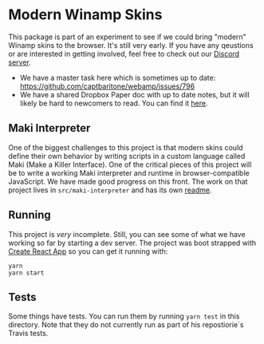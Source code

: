 # Modern Winamp Skins

This package is part of an experiment to see if we could bring "modern" Winamp skins to the browser. It's still very early. If you have any qeustions or are interested in getting involved, feel free to check out our [Discord server](https://discord.gg/mEcRbVq).

- We have a master task here which is sometimes up to date: https://github.com/captbaritone/webamp/issues/796
- We have a shared Dropbox Paper doc with up to date notes, but it will likely be hard to newcomers to read. You can find it [here](https://paper.dropbox.com/doc/Webamp-Modern-Skins-Notes--AgWp4Jwdobq13VLYYOgwJGOCAQ-UpeDNptmJ0t6aN1jlWbfU).

## Maki Interpreter

One of the biggest challenges to this project is that modern skins could define their own behavior by writing scripts in a custom language called Maki (Make a Killer Interface). One of the critical pieces of this project will be to write a working Maki interpreter and runtime in browser-compatible JavaScript. We have made good progress on this front. The work on that project lives in `src/maki-interpreter` and has its own [readme](./src/maki-interpreter/readme.md).

## Running

This project is _very_ incomplete. Still, you can see some of what we have working so far by starting a dev server. The project was boot strapped with [Create React App](https://facebook.github.io/create-react-app/) so you can get it running with:

```
yarn
yarn start
```

## Tests

Some things have tests. You can run them by running `yarn test` in this directory. Note that they do not currently run as part of his repostiorie`s Travis tests.
